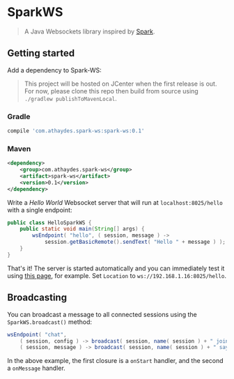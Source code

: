 # SparkWS

> A Java Websockets library inspired by [Spark](sparkjava.com).

## Getting started

Add a dependency to Spark-WS:

> This project will be hosted on JCenter when the first release is out.
  For now, please clone this repo then build from source using `./gradlew publishToMavenLocal`.

### Gradle

```groovy
compile 'com.athaydes.spark-ws:spark-ws:0.1'
```

### Maven

```xml
<dependency>
    <group>com.athaydes.spark-ws</group>
    <artifact>spark-ws</artifact>
    <version>0.1</version>
</dependency>
```

Write a *Hello World* Websocket server that will run at `localhost:8025/hello` with a single endpoint:

```java
public class HelloSparkWS {
    public static void main(String[] args) {
        wsEndpoint( "hello", ( session, message ) ->
            session.getBasicRemote().sendText( "Hello " + message ) );
    }
}
```

That's it! The server is started automatically and you can immediately test it using
[this page](http://www.websocket.org/echo.html), for example.
Set `Location` to `ws://192.168.1.16:8025/hello`.


## Broadcasting

You can broadcast a message to all connected sessions using the `SparkWS.broadcast()` method:

```java
wsEndpoint( "chat",
    ( session, config ) -> broadcast( session, name( session ) + " joined this conversation" ),
    ( session, message ) -> broadcast( session, name( session ) + " says: " + message ) );
```

In the above example, the first closure is a `onStart` handler, and the second a `onMessage` handler.

